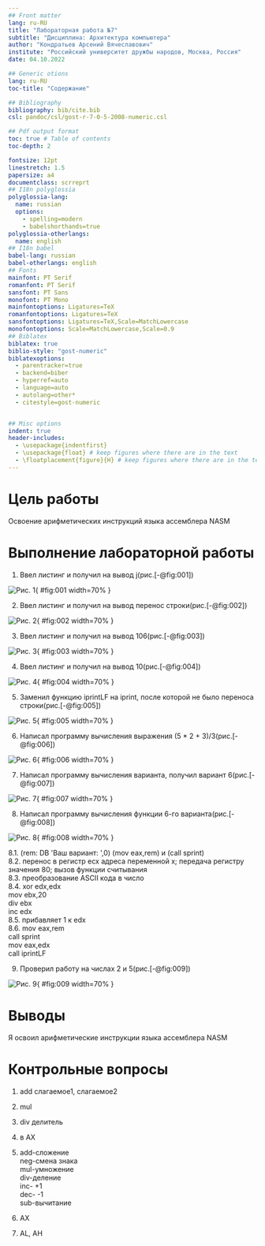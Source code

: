 ```yaml
---
## Front matter
lang: ru-RU
title: "Лабораторная работа №7"
subtitle: "Дисциплина: Архитектура компьютера"
author: "Кондратьев Арсений Вячеславович"
institute: "Российский университет дружбы народов, Москва, Россия"
date: 04.10.2022

## Generic otions
lang: ru-RU
toc-title: "Содержание"

## Bibliography
bibliography: bib/cite.bib
csl: pandoc/csl/gost-r-7-0-5-2008-numeric.csl

## Pdf output format
toc: true # Table of contents
toc-depth: 2

fontsize: 12pt
linestretch: 1.5
papersize: a4
documentclass: scrreprt
## I18n polyglossia
polyglossia-lang:
  name: russian
  options:
	- spelling=modern
	- babelshorthands=true
polyglossia-otherlangs:
  name: english
## I18n babel
babel-lang: russian
babel-otherlangs: english
## Fonts
mainfont: PT Serif
romanfont: PT Serif
sansfont: PT Sans
monofont: PT Mono
mainfontoptions: Ligatures=TeX
romanfontoptions: Ligatures=TeX
sansfontoptions: Ligatures=TeX,Scale=MatchLowercase
monofontoptions: Scale=MatchLowercase,Scale=0.9
## Biblatex
biblatex: true
biblio-style: "gost-numeric"
biblatexoptions:
  - parentracker=true
  - backend=biber
  - hyperref=auto
  - language=auto
  - autolang=other*
  - citestyle=gost-numeric


## Misc options
indent: true
header-includes:
  - \usepackage{indentfirst}
  - \usepackage{float} # keep figures where there are in the text
  - \floatplacement{figure}{H} # keep figures where there are in the text
---
```


# Цель работы

Освоение арифметических инструкций языка ассемблера NASM

# Выполнение лабораторной работы

1. Ввел листинг и получил на вывод j(рис.[-@fig:001])

 ![Рис. 1](image/1.png){ #fig:001 width=70% }
 
2. Ввел листинг и получил на вывод перенос строки(рис.[-@fig:002])

![Рис. 2](image/2.png){ #fig:002 width=70% }

3.	Ввел листинг и получил на вывод 106(рис.[-@fig:003])

![Рис. 3](image/3.png){ #fig:003 width=70% }

4.	Ввел листинг и получил на вывод 10(рис.[-@fig:004])

![Рис. 4](image/4.png){ #fig:004 width=70% }

5.	Заменил функцию iprintLF на iprint, после которой не было переноса строки(рис.[-@fig:005])

![Рис. 5](image/5.png){ #fig:005 width=70% }

6.	Написал программу вычисления выражения (5 * 2 + 3)/3(рис.[-@fig:006])

![Рис. 6](image/6.png){ #fig:006 width=70% }

7.	Написал программу вычисления варианта, получил вариант 6(рис.[-@fig:007])

![Рис. 7](image/7.png){ #fig:007 width=70% }

8.	Написал программу вычисления функции 6-го варианта(рис.[-@fig:008])

![Рис. 8](image/8.png){ #fig:008 width=70% }

8.1. (rem: DB 'Ваш вариант: ',0) (mov eax,rem) и (call sprint)  
8.2. перенос в регистр есх адреса переменной х; передача регистру значения 80; вызов функции считывания  
8.3. преобразование ASCII кода в число  
8.4. xor edx,edx   
mov ebx,20   
div ebx  
inc edx  
8.5. прибавляет 1 к edx  
8.6. mov eax,rem  
call sprint  
mov eax,edx  
call iprintLF  

9.	Проверил работу на числах 2 и 5(рис.[-@fig:009])

![Рис. 9](image/9.png){ #fig:009 width=70% }

# Выводы

Я освоил арифметические инструкции языка ассемблера NASM

# Контрольные вопросы

1. add слагаемое1, слагаемое2

2. mul

3. div делитель

4. в АХ

5. add-сложение  
neg-смена знака  
mul-умножение  
div-деление  
inc- +1  
dec- -1  
sub-вычитание

6. АХ

7. AL, AH



